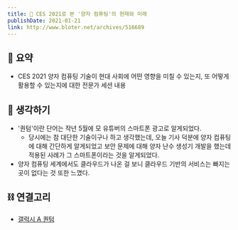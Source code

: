 ```yaml
---
title: 🔎 CES 2021로 본 '양자 컴퓨팅'의 현재와 미래
publishDate: 2021-01-21
link: http://www.bloter.net/archives/516689
---
```

## 📝 요약 
- CES 2021 양자 컴퓨팅 기술이 현대 사회에 어떤 영향을 미칠 수 있는지, 또 어떻게 활용할 수 있는지에 대한 전문가 세션 내용 


## 🤔 생각하기 
- '퀀텀'이란 단어는 작년 5월에 모 유튜버의 스마트폰 광고로 알게되었다.  
    - 당시에는 참 대단한 기술이구나 하고 생각했는데, 오늘 기사 덕분에 양자 컴퓨팅에 대해 간단하게 알게되었고 보안 문제에 대해 양자 난수 생성기 개발을 했는데 적용된 사례가 그 스마트폰이라는 것을 알게되었다.  
- 양자 컴퓨팅 세계에서도 클라우드가 나온 걸 보니 클라우드 기반의 서비스는 빠지는 곳이 없다는 것 또한 느꼈다.  


## ⛓ 연결고리 
- [갤럭시 A 퀀텀](https://youtu.be/2Xyq5osSMHw)